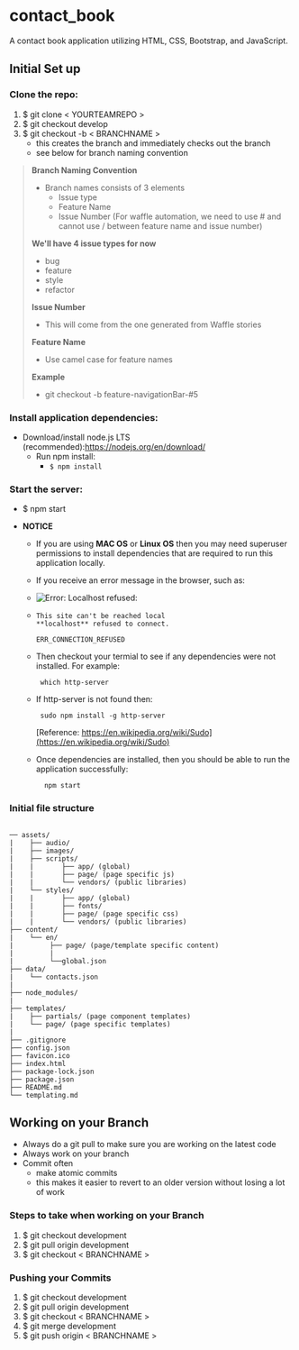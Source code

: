 # contact_book
A contact book application utilizing HTML, CSS, Bootstrap, and JavaScript.

## Initial Set up

### Clone the repo:
 1. $ git clone < YOURTEAMREPO >
 2. $ git checkout develop
 3. $ git checkout -b < BRANCHNAME >
     - this creates the branch and immediately checks out the branch
     - see below for branch naming convention

> **Branch Naming Convention**
> - Branch names consists of 3 elements
>   - Issue type
>   - Feature Name
>   - Issue Number (For waffle automation, we need to use # and cannot use / between feature name and issue number)
>
> **We'll have 4 issue types for now**
> - bug
> - feature
> - style
> - refactor
>
> **Issue Number**
> - This will come from the one generated from Waffle stories
>
> **Feature Name**
> - Use camel case for feature names
>
> **Example**
> - git checkout -b feature-navigationBar-#5

### Install application dependencies:
- Download/install node.js LTS (recommended):https://nodejs.org/en/download/
  - Run npm install:
    - `$ npm install`

### Start the server:
- $ npm start

- **NOTICE**
  - If you are using **MAC OS** or **Linux OS**
    then you may need superuser permissions to install
    dependencies that are required to run this application locally.
  - If you receive an error message in the browser, such as:
  - ![Error: Localhost refused:][img]
  - [img]: /assets/images/error.png 
    ```
    This site can't be reached local 
    **localhost** refused to connect.

    ERR_CONNECTION_REFUSED
    ```
  - Then checkout your termial to see if any   dependencies were not installed. For example:

    ```
     which http-server
    
    ```
  
  - If http-server is not found then:

    ```
     sudo npm install -g http-server
    
    ```
    [Reference: https://en.wikipedia.org/wiki/Sudo](https://en.wikipedia.org/wiki/Sudo)

  - Once dependencies are installed, then you should be able to run the application successfully:
    
    ```
      npm start

    ```


### Initial file structure
```

── assets/
|    ├── audio/
|    ├── images/
|    ├── scripts/
|    |       ├── app/ (global)
|    |       ├── page/ (page specific js)
|    |       └── vendors/ (public libraries)
|    └── styles/
|    |       ├── app/ (global)
|    |       ├── fonts/
|    |       ├── page/ (page specific css)
|    |       └── vendors/ (public libraries)
├── content/
|    └── en/
|         ├── page/ (page/template specific content)
|         |
|         └──global.json
├── data/
|    └── contacts.json
|
├── node_modules/
|
├── templates/
|    ├── partials/ (page component templates)
|    └── page/ (page specific templates)
|
├── .gitignore
├── config.json
├── favicon.ico
├── index.html
├── package-lock.json
├── package.json
├── README.md
└── templating.md

```

## Working on your Branch

- Always do a git pull to make sure you are working on the latest code
- Always work on your branch
- Commit often 
	- make atomic commits 
	- this makes it easier to revert to an older version without losing a lot of work

### Steps to take when working on your Branch
1. $ git checkout development  
2. $ git pull origin development  
3. $ git checkout < BRANCHNAME >

### Pushing your Commits
1. $ git checkout development  
2. $ git pull origin development  
3. $ git checkout < BRANCHNAME >
4. $ git merge development  
5. $ git push origin < BRANCHNAME >